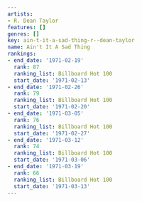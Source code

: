 ```yaml
---
artists:
- R. Dean Taylor
features: []
genres: []
key: ain-t-it-a-sad-thing-r--dean-taylor
name: Ain't It A Sad Thing
rankings:
- end_date: '1971-02-19'
  rank: 87
  ranking_list: Billboard Hot 100
  start_date: '1971-02-13'
- end_date: '1971-02-26'
  rank: 79
  ranking_list: Billboard Hot 100
  start_date: '1971-02-20'
- end_date: '1971-03-05'
  rank: 76
  ranking_list: Billboard Hot 100
  start_date: '1971-02-27'
- end_date: '1971-03-12'
  rank: 74
  ranking_list: Billboard Hot 100
  start_date: '1971-03-06'
- end_date: '1971-03-19'
  rank: 66
  ranking_list: Billboard Hot 100
  start_date: '1971-03-13'
---
```



